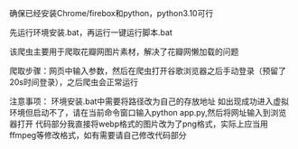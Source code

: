 确保已经安装Chrome/firebox和python，python3.10可行

先运行环境安装.bat，再运行一键运行脚本.bat

该爬虫主要用于爬取花瓣网图片素材，解决了花瓣网懒加载的问题

爬取步骤：网页中输入参数，然后在爬虫打开谷歌浏览器之后手动登录（预留了20s时间登录），之后爬虫会正常运行

注意事项：
环境安装.bat中需要将路径改为自己的存放地址
如出现成功进入虚拟环境但启动不了，请在当前命令窗口输入python app.py,然后将网址输入到浏览器打开
代码部分我直接将webp格式的图片改为了png格式，实际上应当用ffmpeg等修改格式，如有需要请自己修改代码部分

